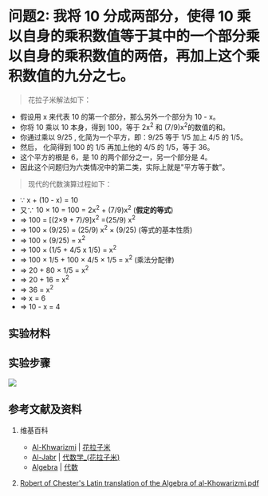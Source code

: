 # 问题2: 我将 10 分成两部分，使得 10 乘以自身的乘积数值等于其中的一个部分乘以自身的乘积数值的两倍，再加上这个乘积数值的九分之七。

> 花拉子米解法如下：
>  
- 假设用 x 来代表 10 的第一个部分，那么另外一个部分为 10 - x。
- 你将 10 乘以 10 本身，得到 100，等于 2x<sup>2</sup> 和 (7/9)x<sup>2</sup>的数值的和。
- 你通过乘以 9/25 , 化简为一个平方，即：9/25 等于 1/5 加上 4/5 的 1/5。
- 然后， 化简得到 100 的 1/5 再加上他的 4/5 的 1/5，等于 36。
- 这个平方的根是 6，是 10 的两个部分之一，另一个部分是 4。
- 因此这个问题归为六类情况中的第二类，实际上就是"平方等于数"。

> 现代的代数演算过程如下：
>  
- ∵ x + (10 - x) = 10 
- 又∵ 10 × 10 = 100 = 2x<sup>2</sup> + (7/9)x<sup>2</sup>  (**假定的等式**)
- => 100 = [(2×9 + 7)/9]x<sup>2</sup> =(25/9) x<sup>2</sup>
- => 100 × (9/25) = (25/9) x<sup>2</sup> × (9/25)  (等式的基本性质)
- => 100 × (9/25) = x<sup>2</sup>
- => 100 × (1/5 + 4/5 x 1/5) = x<sup>2</sup>
- => 100 × 1/5 + 100 × 4/5 × 1/5 = x<sup>2</sup> (乘法分配律)
- => 20 + 80 × 1/5  = x<sup>2</sup>
- => 20 + 16  = x<sup>2</sup>
- => 36 = x<sup>2</sup> 
- => x = 6
- => 10 - x = 4 

## 实验材料

## 实验步骤

![](/images/函数和极限/花拉子米的《代数学》中典型的推演实验/问题2/1a1.jpg)

## 参考文献及资料

1. 维基百科
	- [Al-Khwarizmi](https://en.wikipedia.org/wiki/Al-Khwarizmi) | [花拉子米](https://zh.wikipedia.org/wiki/花拉子米) 
	- [Al-Jabr](https://en.wikipedia.org/wiki/Al-Jabr) | [代数学_(花拉子米)](https://zh.wikipedia.org/wiki/代数学 (花拉子米)) 
	- [Algebra](https://en.wikipedia.org/wiki/Algebra) | [代数](https://zh.wikipedia.org/wiki/代数) 

2. [Robert of Chester's Latin translation of the Algebra of al-Khowarizmi.pdf](https://www.wilbourhall.org/pdfs/mbp/robertofchesters00khuw.pdf) 




